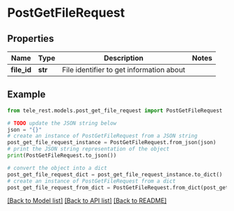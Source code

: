 # PostGetFileRequest


## Properties

Name | Type | Description | Notes
------------ | ------------- | ------------- | -------------
**file_id** | **str** | File identifier to get information about | 

## Example

```python
from tele_rest.models.post_get_file_request import PostGetFileRequest

# TODO update the JSON string below
json = "{}"
# create an instance of PostGetFileRequest from a JSON string
post_get_file_request_instance = PostGetFileRequest.from_json(json)
# print the JSON string representation of the object
print(PostGetFileRequest.to_json())

# convert the object into a dict
post_get_file_request_dict = post_get_file_request_instance.to_dict()
# create an instance of PostGetFileRequest from a dict
post_get_file_request_from_dict = PostGetFileRequest.from_dict(post_get_file_request_dict)
```
[[Back to Model list]](../README.md#documentation-for-models) [[Back to API list]](../README.md#documentation-for-api-endpoints) [[Back to README]](../README.md)


